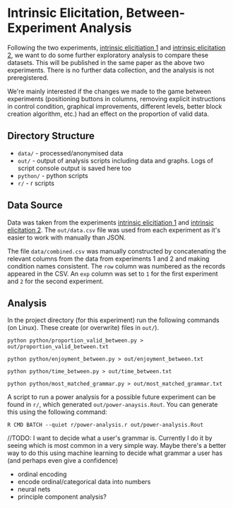 # Intrinsic Elicitation, Between-Experiment Analysis

Following the two experiments, [intrinsic elicitiation 1](https://github.com/davidgundry/intrinsic-elicitation-1) and [intrinsic elicitation 2](https://github.com/davidgundry/intrinsic-elicitation-2), we want to do some further exploratory analysis to compare these datasets. This will be published in the same paper as the above two experiments. There is no further data collection, and the analysis is not preregistered.

We're mainly interested if the changes we made to the game between experiments (positioning buttons in columns, removing explicit instructions in control condition, graphical improvements, different levels, better block creation algorithm, etc.) had an effect on the proportion of valid data.

## Directory Structure

* `data/` - processed/anonymised data
* `out/` - output of analysis scripts including data and graphs. Logs of script console output is saved here too
* `python/` - python scripts
* `r/` - r scripts

## Data Source

Data was taken from the experiments [intrinsic elicitiation 1](https://github.com/davidgundry/intrinsic-elicitation-1) and [intrinsic elicitation 2](https://github.com/davidgundry/intrinsic-elicitation-2). The `out/data.csv` file was used from each experiment as it's easier to work with manually than JSON.

The file `data/combined.csv` was manually constructed by concatenating the relevant columns from the data from experiments 1 and 2 and making condition names consistent. The `row` column was numbered as the records appeared in the CSV. An `exp` column was set to `1` for the first experiment and `2` for the second experiment.

## Analysis

In the project directory (for this experiment) run the following commands (on Linux). These create (or overwrite) files in `out/`).

    python python/proportion_valid_between.py > out/proportion_valid_between.txt

    python python/enjoyment_between.py > out/enjoyment_between.txt

    python python/time_between.py > out/time_between.txt

    python python/most_matched_grammar.py > out/most_matched_grammar.txt


A script to run a power analysis for a possible future experiment can be found in `r/`, which generated `out/power-anaysis.Rout`. You can generate this using the following command:

    R CMD BATCH --quiet r/power-analysis.r out/power-analysis.Rout

//TODO: I want to decide what a user's grammar is. Currently I do it by seeing which is most common in a very simple way. Maybe there's a better way to do this using machine learning to decide what grammar a user has (and perhaps even give a confidence)

* ordinal encoding
* encode ordinal/categorical data into numbers
* neural nets
* principle component analysis?